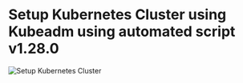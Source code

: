 
<h1>Setup Kubernetes Cluster using Kubeadm using automated script v1.28.0</h1>

![Setup Kubernetes Cluster](/setup-k8s/vagrant-kubeadm/Thumbnail.png "Setup Kubernetes Cluster")


